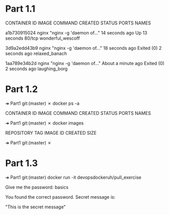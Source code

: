 # Part 1.1

CONTAINER ID IMAGE COMMAND CREATED STATUS PORTS NAMES

a1b730915024 nginx "nginx -g 'daemon of…" 14 seconds ago Up 13 seconds 80/tcp wonderful_wescoff

3d9a2edd43b9 nginx "nginx -g 'daemon of…" 18 seconds ago Exited (0) 2 seconds ago relaxed_banach

1aa789e34b2d nginx "nginx -g 'daemon of…" About a minute ago Exited (0) 2 seconds ago laughing_borg

# Part 1.2

➜ Part1 git:(master) ✗ docker ps -a

CONTAINER ID IMAGE COMMAND CREATED STATUS PORTS NAMES

➜ Part1 git:(master) ✗ docker images

REPOSITORY TAG IMAGE ID CREATED SIZE

➜ Part1 git:(master) ✗

# Part 1.3

➜ Part1 git:(master) docker run -it devopsdockeruh/pull_exercise

Give me the password: basics

You found the correct password. Secret message is:

"This is the secret message"
